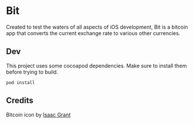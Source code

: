 # Bit
Created to test the waters of all aspects of iOS development, Bit is a bitcoin app that converts the current exchange rate to various other currencies.

## Dev
This project uses some cocoapod dependencies. Make sure to install them before trying to build.
```
pod install
```

## Credits
Bitcoin icon by [Isaac Grant](https://dribbble.com/isc)

